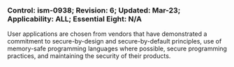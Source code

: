 ### Control: ism-0938; Revision: 6; Updated: Mar-23; Applicability: ALL; Essential Eight: N/A
<p>User applications are chosen from vendors that have demonstrated a commitment to secure-by-design and secure-by-default principles, use of memory-safe programming languages where possible, secure programming practices, and maintaining the security of their products.</p>